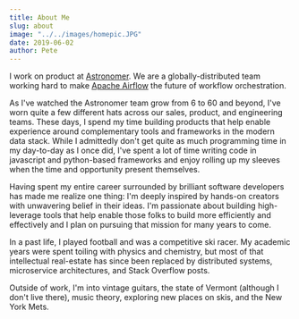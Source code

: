 ```yaml
---
title: About Me
slug: about
image: "../../images/homepic.JPG"
date: 2019-06-02
author: Pete
---
```

I work on product at [Astronomer](https://astronomer.io). We are a globally-distributed team working hard to make [Apache Airflow](https://airflow.apache.org/) the future of workflow orchestration.

As I've watched the Astronomer team grow from 6 to 60 and beyond, I've worn quite a few different hats across our sales, product, and engineering teams. These days, I spend my time building products that help enable experience around complementary tools and frameworks in the modern data stack. While I admittedly don't get quite as much programming time in my day-to-day as I once did, I've spent a lot of time writing code in javascript and python-based frameworks and enjoy rolling up my sleeves when the time and opportunity present themselves.

Having spent my entire career surrounded by brilliant software developers has made me realize one thing: I'm deeply inspired by hands-on creators with unwavering belief in their ideas. I'm passionate about building high-leverage tools that help enable those folks to build more efficiently and effectively and I plan on pursuing that mission for many years to come.

In a past life, I played football and was a competitive ski racer. My academic years were spent toiling with physics and chemistry, but most of that intellectual real-estate has since been replaced by distributed systems, microservice architectures, and Stack Overflow posts.

Outside of work, I'm into vintage guitars, the state of Vermont (although I don't live there), music theory, exploring new places on skis, and the New York Mets.
